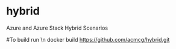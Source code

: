 # hybrid
Azure and Azure Stack Hybrid Scenarios

#To build run \n
docker build https://github.com/acmcg/hybrid.git
